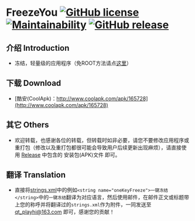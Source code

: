 # FreezeYou  [![GitHub license](https://img.shields.io/badge/license-MIT-brightgreen.svg)](https://github.com/Playhi/FreezeYou/blob/master/LICENSE) [![Maintainability](https://api.codeclimate.com/v1/badges/727a63c38deeadb0c468/maintainability)](https://codeclimate.com/github/Playhi/FreezeYou/maintainability) [![GitHub release](https://img.shields.io/github/release/Playhi/FreezeYou.svg)](https://github.com/Playhi/FreezeYou/releases)
## 介绍 Introduction
* 冻结，轻量级的应用程序（免ROOT方法请点[这里](https://github.com/Playhi/FreezeYou/wiki/%E5%85%8DROOT%E4%BD%BF%E7%94%A8)）
## 下载 Download
* [酷安(CoolApk)：http://www.coolapk.com/apk/165728](http://www.coolapk.com/apk/165728)
## 其它 Others
* 欢迎转载，也感谢各位的转载，但转载时如非必要，请您不要修改应用程序或重打包（修改以及重打包都很可能会导致用户后续更新出现麻烦），请直接使用 [Release](https://github.com/Playhi/FreezeYou/releases) 中包含的 安装包(APK)文件 即可。
## 翻译 Translation
* 直接将[strings.xml](https://github.com/Playhi/FreezeYou/blob/master/app/src/main/res/values/strings.xml)中的例如`<string name="oneKeyFreeze">一键冻结</string>`中的`一键冻结`翻译为对应语言，然后使用邮件，在邮件正文或标题带上您的称呼并将翻译过的`strings.xml`作为附件，一同发送至 [qt_playhi@163.com](mailto:qt_playhi@163.com) 即可，感谢您的贡献！
